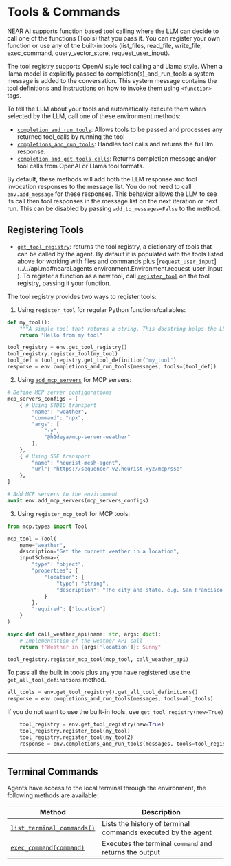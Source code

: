 # Tools & Commands

NEAR AI supports function based tool calling where the LLM can decide to call one of the functions (Tools) that you pass it.
You can register your own function or use any of the built-in tools (list_files, read_file, write_file, exec_command, query_vector_store, request_user_input).

The tool registry supports OpenAI style tool calling and Llama style. When a llama model is explicitly passed to completion(s)_and_run_tools
a system message is added to the conversation. This system message contains the tool definitions and instructions on how to invoke them 
using `<function>` tags.

To tell the LLM about your tools and automatically execute them when selected by the LLM, call one of these environment methods:

* [`completion_and_run_tools`](../../api.md#nearai.agents.environment.Environment.completion_and_run_tools): Allows tools to be passed and processes any returned tool_calls by running the tool
* [`completions_and_run_tools`](../../api.md#nearai.agents.environment.Environment.completions_and_run_tools): Handles tool calls and returns the full llm response.
* [`completion_and_get_tools_calls`](../../api.md#nearai.agents.environment.Environment.completion_and_get_tools_calls): Returns completion message and/or tool calls from OpenAI or Llama tool formats.

By default, these methods will add both the LLM response and tool invocation responses to the message list. 
You do not need to call `env.add_message` for these responses.
This behavior allows the LLM to see its call then tool responses in the message list on the next iteration or next run. 
This can be disabled by passing `add_to_messages=False` to the method.

## Registering Tools
* [`get_tool_registry`](../../api.md#nearai.agents.environment.Environment.get_tool_registry): returns the  tool registry, a dictionary of tools that can be called by the agent. By default
it is populated with the tools listed above for working with files and commands plus [`request_user_input`]
(../../api.md#nearai.agents.environment.Environment.request_user_input). To register a function as
a new tool, call [`register_tool`](../../api.md#nearai.agents.tool_registry.ToolRegistry.register_tool) on
the tool registry, passing it your function.

The tool registry provides two ways to register tools:

1. Using `register_tool` for regular Python functions/callables:
```python
def my_tool():
    """A simple tool that returns a string. This docstring helps the LLM know when to call the tool."""
    return "Hello from my tool"

tool_registry = env.get_tool_registry()
tool_registry.register_tool(my_tool)
tool_def = tool_registry.get_tool_definition('my_tool')
response = env.completions_and_run_tools(messages, tools=[tool_def])
```

2. Using [`add_mcp_servers`](../../api.md#nearai.agents.environment.Environment.add_mcp_servers) for MCP servers:

```python
# Define MCP server configurations
mcp_servers_configs = [
    { # Using STDIO transport
        "name": "weather",
        "command": "npx",
        "args": [
            "-y",
            "@h1deya/mcp-server-weather"
        ],
    },
    { # Using SSE transport
        "name": "heurist-mesh-agent",
        "url": "https://sequencer-v2.heurist.xyz/mcp/sse"
    },
]

# Add MCP servers to the environment
await env.add_mcp_servers(mcp_servers_configs)
```


3. Using `register_mcp_tool` for MCP tools:
```python
from mcp.types import Tool

mcp_tool = Tool(
    name="weather",
    description="Get the current weather in a location",
    inputSchema={
        "type": "object",
        "properties": {
            "location": {
                "type": "string",
                "description": "The city and state, e.g. San Francisco, CA"
            }
        },
        "required": ["location"]
    }
)

async def call_weather_api(name: str, args: dict):
    # Implementation of the weather API call
    return f"Weather in {args['location']}: Sunny"

tool_registry.register_mcp_tool(mcp_tool, call_weather_api)
```

To pass all the built in tools plus any you have registered use the `get_all_tool_definitions` method.
```python
all_tools = env.get_tool_registry().get_all_tool_definitions()
response = env.completions_and_run_tools(messages, tools=all_tools)
```

If you do not want to use the built-in tools, use `get_tool_registry(new=True)`
```python
    tool_registry = env.get_tool_registry(new=True)
    tool_registry.register_tool(my_tool)
    tool_registry.register_tool(my_tool2)
    response = env.completions_and_run_tools(messages, tools=tool_registry.get_all_tool_definitions())
```

---

## Terminal Commands

Agents have access to the local terminal through the environment, the following methods are available:

| Method                                                                                            | Description                                                  |
|---------------------------------------------------------------------------------------------------|--------------------------------------------------------------|
| [`list_terminal_commands()`](../../api.md#nearai.agents.environment.Environment.list_terminal_commands) | Lists the history of terminal commands executed by the agent |
| [`exec_command(command)`](../../api.md#nearai.agents.environment.Environment.exec_command)              | Executes the terminal `command` and returns the output       |
